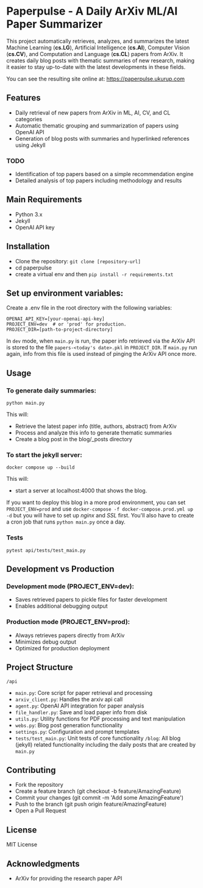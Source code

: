 # Paperpulse - A Daily ArXiv ML/AI Paper Summarizer
This project automatically retrieves, analyzes, and summarizes the latest Machine Learning (**cs.LG**), Artificial Intelligence (**cs.AI**), Computer Vision (**cs.CV**), and Computation and Language (**cs.CL**) papers from ArXiv. It creates daily blog posts with thematic summaries of new research, making it easier to stay up-to-date with the latest developments in these fields.

You can see the resulting site online at: <https://paperpulse.ukurup.com>

## Features
- Daily retrieval of new papers from ArXiv in ML, AI, CV, and CL categories
- Automatic thematic grouping and summarization of papers using OpenAI API
- Generation of blog posts with summaries and hyperlinked references using Jekyll

### TODO
- Identification of top papers based on a simple recommendation engine
- Detailed analysis of top papers including methodology and results

## Main Requirements
- Python 3.x
- Jekyll 
- OpenAI API key

## Installation
- Clone the repository: `git clone [repository-url]`
- cd paperpulse
- create a virtual env and then `pip install -r requirements.txt`

## Set up environment variables:
Create a .env file in the root directory with the following variables:
```
OPENAI_API_KEY=[your-openai-api-key]
PROJECT_ENV=dev  # or 'prod' for production. 
PROJECT_DIR=[path-to-project-directory]
```

In `dev` mode, when `main.py` is run, the paper info retrieved via the ArXiv API is stored to the file `papers-<today's date>.pkl` in `PROJECT_DIR`. If `main.py` run again, info from this file is used instead of pinging the ArXiv API once more.

## Usage

### To generate daily summaries: 
`python main.py`

This will:
- Retrieve the latest paper info (title, authors, abstract) from ArXiv
- Process and analyze this info to generate thematic summaries
- Create a blog post in the blog/_posts directory

### To start the jekyll server: 
`docker compose up --build`

This will:
- start a server at localhost:4000 that shows the blog.

If you want to deploy this blog in a more prod environment, you can set `PROJECT_ENV=prod` and use `docker-compose -f docker-compose.prod.yml up -d` but you will have to set up *nginx* and *SSL* first. You'll also have to create a cron job that runs `python main.py` once a day.

### Tests
`pytest api/tests/test_main.py`

## Development vs Production

### Development mode (PROJECT_ENV=dev):
- Saves retrieved papers to pickle files for faster development
- Enables additional debugging output

### Production mode (PROJECT_ENV=prod):
- Always retrieves papers directly from ArXiv
- Minimizes debug output
- Optimized for production deployment

## Project Structure
`/api`
- `main.py`: Core script for paper retrieval and processing
- `arxiv_client.py`: Handles the arxiv api call
- `agent.py`: OpenAI API integration for paper analysis
- `file_handler.py`: Save and load paper info from disk
- `utils.py`: Utility functions for PDF processing and text manipulation
- `webs.py`: Blog post generation functionality
- `settings.py`: Configuration and prompt templates
- `tests/test_main.py`: Unit tests of core functionality
`/blog`: All blog (jekyll) related functionality including the daily posts that are created by `main.py`

## Contributing
- Fork the repository
- Create a feature branch (git checkout -b feature/AmazingFeature)
- Commit your changes (git commit -m 'Add some AmazingFeature')
- Push to the branch (git push origin feature/AmazingFeature)
- Open a Pull Request

## License
MIT License 

## Acknowledgments
- ArXiv for providing the research paper API
